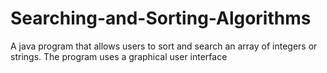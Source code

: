 # Searching-and-Sorting-Algorithms
A java program that allows users to sort and search an array of integers or strings.
The program uses a graphical user interface
